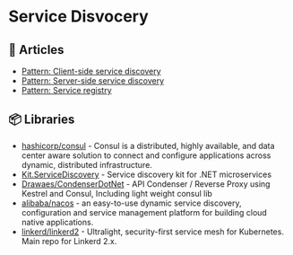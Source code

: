 # Service Disvocery

## 📕 Articles

- [Pattern: Client-side service discovery](https://microservices.io/patterns/client-side-discovery.html)
- [Pattern: Server-side service discovery](https://microservices.io/patterns/server-side-discovery.html)
- [Pattern: Service registry](https://microservices.io/patterns/service-registry.html)

## 📦 Libraries
- [hashicorp/consul](https://github.com/hashicorp/consul) - Consul is a distributed, highly available, and data center aware solution to connect and configure applications across dynamic, distributed infrastructure.
- [Kit.ServiceDiscovery](https://github.com/Chatham/Kit.ServiceDiscovery) - Service discovery kit for .NET microservices
- [Drawaes/CondenserDotNet](https://github.com/Drawaes/CondenserDotNet) - API Condenser / Reverse Proxy using Kestrel and Consul, Including light weight consul lib
- [alibaba/nacos](https://github.com/alibaba/nacos) - an easy-to-use dynamic service discovery, configuration and service management platform for building cloud native applications.
- [linkerd/linkerd2](https://github.com/linkerd/linkerd2) - Ultralight, security-first service mesh for Kubernetes. Main repo for Linkerd 2.x.
